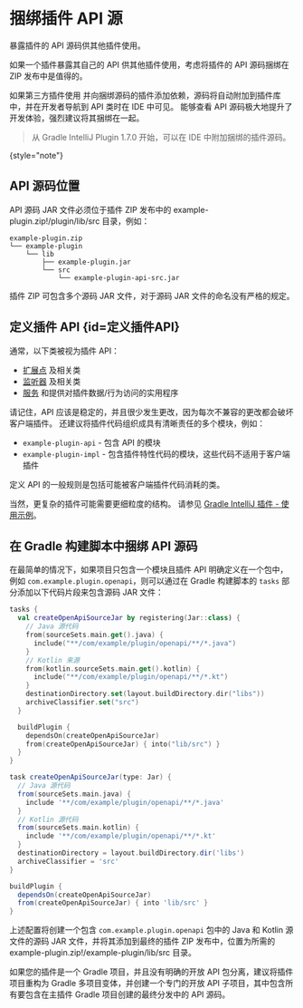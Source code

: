 <!-- Copyright 2000-2023 JetBrains s.r.o. and contributors. Use of this source code is governed by the Apache 2.0 license. -->

# 捆绑插件 API 源

<link-summary>暴露插件的 API 源码供其他插件使用。</link-summary>

如果一个插件暴露其自己的 API 供其他插件使用，考虑将插件的 API 源码捆绑在 ZIP 发布中是值得的。

如果第三方插件使用 [](tools_gradle_intellij_plugin.md) 并向捆绑源码的插件添加依赖，源码将自动附加到插件库中，并在开发者导航到 API 类时在 IDE 中可见。
能够查看 API 源码极大地提升了开发体验，强烈建议将其捆绑在一起。

> 从 Gradle IntelliJ Plugin 1.7.0 开始，可以在 IDE 中附加捆绑的插件源码。
>
{style="note"}

## API 源码位置

API 源码 JAR 文件必须位于插件 ZIP 发布中的 <path>example-plugin.zip!/plugin/lib/src</path> 目录，例如：

```text
example-plugin.zip
└── example-plugin
    └── lib
        ├── example-plugin.jar
        └── src
            └── example-plugin-api-src.jar
```

插件 ZIP 可包含多个源码 JAR 文件，对于源码 JAR 文件的命名没有严格的规定。

## 定义插件 API {id=定义插件API}

通常，以下类被视为插件 API：

- [扩展点](plugin_extension_points.md) 及相关类
- [监听器](plugin_listeners.md) 及相关类
- [服务](plugin_services.md) 和提供对插件数据/行为访问的实用程序

请记住，API 应该是稳定的，并且很少发生更改，因为每次不兼容的更改都会破坏客户端插件。
还建议将插件代码组织成具有清晰责任的多个模块，例如：

- `example-plugin-api` - 包含 API 的模块
- `example-plugin-impl` - 包含插件特性代码的模块，这些代码不适用于客户端插件

定义 API 的一般规则是包括可能被客户端插件代码消耗的类。

当然，更复杂的插件可能需要更细粒度的结构。
请参见 [Gradle IntelliJ 插件 - 使用示例](tools_gradle_intellij_plugin_examples.md)。

## 在 Gradle 构建脚本中捆绑 API 源码

在最简单的情况下，如果项目只包含一个模块且插件 API 明确定义在一个包中，例如 `com.example.plugin.openapi`，则可以通过在 Gradle 构建脚本的 `tasks` 部分添加以下代码片段来包含源码 JAR 文件：

<tabs>
<tab title="Kotlin">

```kotlin
tasks {
  val createOpenApiSourceJar by registering(Jar::class) {
    // Java 源代码
    from(sourceSets.main.get().java) {
      include("**/com/example/plugin/openapi/**/*.java")
    }
    // Kotlin 来源
    from(kotlin.sourceSets.main.get().kotlin) {
      include("**/com/example/plugin/openapi/**/*.kt")
    }
    destinationDirectory.set(layout.buildDirectory.dir("libs"))
    archiveClassifier.set("src")
  }

  buildPlugin {
    dependsOn(createOpenApiSourceJar)
    from(createOpenApiSourceJar) { into("lib/src") }
  }
}
```

</tab>
<tab title="Groovy">

```groovy
task createOpenApiSourceJar(type: Jar) {
  // Java 源代码
  from(sourceSets.main.java) {
    include '**/com/example/plugin/openapi/**/*.java'
  }
  // Kotlin 源代码
  from(sourceSets.main.kotlin) {
    include '**/com/example/plugin/openapi/**/*.kt'
  }
  destinationDirectory = layout.buildDirectory.dir('libs')
  archiveClassifier = 'src'
}

buildPlugin {
  dependsOn(createOpenApiSourceJar)
  from(createOpenApiSourceJar) { into 'lib/src' }
}
```

</tab>
</tabs>


上述配置将创建一个包含 `com.example.plugin.openapi` 包中的 Java 和 Kotlin 源文件的源码 JAR 文件，并将其添加到最终的插件 ZIP 发布中，位置为所需的 <path>example-plugin.zip!/example-plugin/lib/src</path> 目录。

如果您的插件是一个 Gradle 项目，并且没有明确的开放 API 包分离，建议将插件项目重构为 Gradle 多项目变体，并创建一个专门的开放 API 子项目，其中包含所有要包含在主插件 Gradle 项目创建的最终分发中的 API 源码。